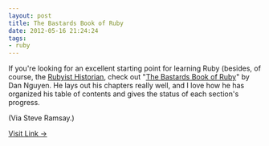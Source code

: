 ```yaml
---
layout: post
title: The Bastards Book of Ruby
date: 2012-05-16 21:24:24
tags:
- ruby
---
```


If you're looking for an excellent starting point for learning Ruby (besides, of course, the [Rubyist Historian](http://www.jasonheppler.org/2010/12/10/the-rubyist-historian-the-series.html), check out "[The Bastards Book of Ruby](http://ruby.bastardsbook.com/)" by Dan Nguyen. He lays out his chapters really well, and I love how he has organized his table of contents and gives the status of each section's progress.

(Via Steve Ramsay.)

[Visit Link →](http://ruby.bastardsbook.com/)
